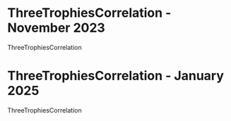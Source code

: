 # ThreeTrophiesCorrelation - November 2023
ThreeTrophiesCorrelation

# ThreeTrophiesCorrelation - January 2025
ThreeTrophiesCorrelation





